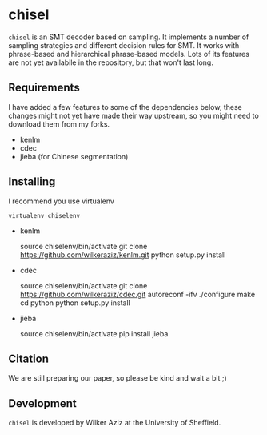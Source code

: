 chisel
======

`chisel` is an SMT decoder based on sampling. It implements a number of sampling strategies and different decision rules for SMT.
It works with phrase-based and hierarchical phrase-based models. Lots of its features are not yet availabile in the repository, but that won't last long.


## Requirements

I have added a few features to some of the dependencies below, these changes might not yet have made their way upstream, so you might need to download them from my forks.

* kenlm
* cdec 
* jieba (for Chinese segmentation)

## Installing

I recommend you use virtualenv

    virtualenv chiselenv

* kenlm

    source chiselenv/bin/activate
    git clone https://github.com/wilkeraziz/kenlm.git 
    python setup.py install

* cdec

    source chiselenv/bin/activate
    git clone https://github.com/wilkeraziz/cdec.git 
    autoreconf -ifv
    ./configure
    make
    cd python
    python setup.py install

* jieba

    source chiselenv/bin/activate
    pip install jieba


## Citation

We are still preparing our paper, so please be kind and wait a bit ;)

## Development

`chisel` is developed by Wilker Aziz at the University of Sheffield.

